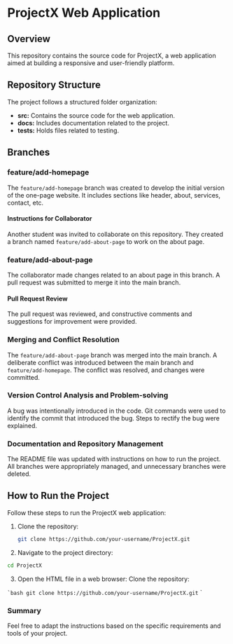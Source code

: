 # ProjectX Web Application

## Overview

This repository contains the source code for ProjectX, a web application aimed at building a responsive and user-friendly platform.

## Repository Structure

The project follows a structured folder organization:

- **src:** Contains the source code for the web application.
- **docs:** Includes documentation related to the project.
- **tests:** Holds files related to testing.

## Branches

### feature/add-homepage

The `feature/add-homepage` branch was created to develop the initial version of the one-page website. It includes sections like header, about, services, contact, etc. 

#### Instructions for Collaborator

Another student was invited to collaborate on this repository. They created a branch named `feature/add-about-page` to work on the about page.

### feature/add-about-page

The collaborator made changes related to an about page in this branch. A pull request was submitted to merge it into the main branch.

#### Pull Request Review

The pull request was reviewed, and constructive comments and suggestions for improvement were provided.

### Merging and Conflict Resolution

The `feature/add-about-page` branch was merged into the main branch. A deliberate conflict was introduced between the main branch and `feature/add-homepage`. The conflict was resolved, and changes were committed.

### Version Control Analysis and Problem-solving

A bug was intentionally introduced in the code. Git commands were used to identify the commit that introduced the bug. Steps to rectify the bug were explained.

### Documentation and Repository Management

The README file was updated with instructions on how to run the project. All branches were appropriately managed, and unnecessary branches were deleted.

## How to Run the Project

Follow these steps to run the ProjectX web application:

1. Clone the repository:

   ```bash
   git clone https://github.com/your-username/ProjectX.git
2. Navigate to the project directory:

```bash
cd ProjectX
```

3. Open the HTML file in a web browser:
   Clone the repository:

`` `bash
git clone https://github.com/your-username/ProjectX.git
`` `


### Summary

Feel free to adapt the instructions based on the specific requirements and tools of your project.

